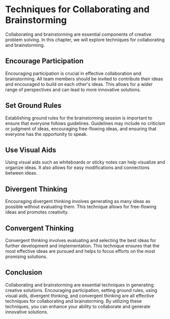 Techniques for Collaborating and Brainstorming
==========================================================================================

Collaborating and brainstorming are essential components of creative problem solving. In this chapter, we will explore techniques for collaborating and brainstorming.

Encourage Participation
-----------------------

Encouraging participation is crucial in effective collaboration and brainstorming. All team members should be invited to contribute their ideas and encouraged to build on each other's ideas. This allows for a wider range of perspectives and can lead to more innovative solutions.

Set Ground Rules
----------------

Establishing ground rules for the brainstorming session is important to ensure that everyone follows guidelines. Guidelines may include no criticism or judgment of ideas, encouraging free-flowing ideas, and ensuring that everyone has the opportunity to speak.

Use Visual Aids
---------------

Using visual aids such as whiteboards or sticky notes can help visualize and organize ideas. It also allows for easy modifications and connections between ideas.

Divergent Thinking
------------------

Encouraging divergent thinking involves generating as many ideas as possible without evaluating them. This technique allows for free-flowing ideas and promotes creativity.

Convergent Thinking
-------------------

Convergent thinking involves evaluating and selecting the best ideas for further development and implementation. This technique ensures that the most effective ideas are pursued and helps to focus efforts on the most promising solutions.

Conclusion
----------

Collaborating and brainstorming are essential techniques in generating creative solutions. Encouraging participation, setting ground rules, using visual aids, divergent thinking, and convergent thinking are all effective techniques for collaborating and brainstorming. By utilizing these techniques, you can enhance your ability to collaborate and generate innovative solutions.
